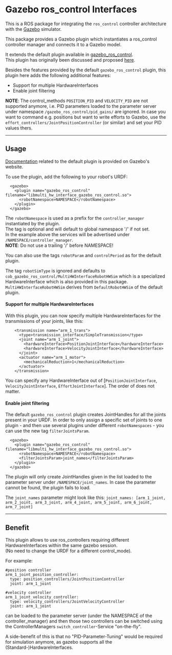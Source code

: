 # Gazebo ros_control Interfaces

This is a ROS package for integrating the `ros_control` controller architecture
with the [Gazebo](http://gazebosim.org/) simulator. 

This package provides a Gazebo plugin which instantiates a ros_control
controller manager and connects it to a Gazebo model.

It extends the default plugin available in [gazebo_ros_control](https://github.com/ros-simulation/gazebo_ros_pkgs/tree/indigo-devel/gazebo_ros_control).  
This plugin has originally been discussed and proposed [here](https://github.com/ros-simulation/gazebo_ros_pkgs/pull/256).

Besides the features provided by the default ```gazebo_ros_control``` plugin, this plugin here adds the following additional features:
 - Support for multiple HardwareInterfaces
 - Enable joint filtering

__NOTE__: The control\_methods ```POSITION_PID``` and ```VELOCITY_PID``` are not supported anymore, i.e. PID parameters loaded to the parameter server under namespace ```/gazebo_ros_control/pid_gains/``` are ignored. In case you want to command e.g. positions but want to write efforts to Gazebo, use the ```effort_controllers/JointPositionController``` (or similar) and set your PID values thers. 

--- 
 
## Usage

[Documentation](http://gazebosim.org/tutorials?tut=ros_control&cat=connect_ros) related to the default plugin is provided on Gazebo's website.

To use the plugin, add the following to your robot's URDF:

```
  <gazebo>
    <plugin name="gazebo_ros_control" filename="libmulti_hw_interface_gazebo_ros_control.so">
      <robotNamespace>NAMESPACE</robotNamespace>
    </plugin>
  </gazebo>
```

The ```robotNamespace``` is used as a prefix for the ```controller_manager``` instantiated by the plugin.  
The tag is optional and will default to global namespace '/' if not set.  
In the example above the services will be advertised under ```/NAMESPACE/controller_manager```.  
__NOTE__: Do not use a trailing '/' before NAMESPACE!

You can also use the tags ```robotParam``` and ```controlPeriod``` as for the default plugin.

The tag ```robotSimType``` is ignored and defaults to ```cob_gazebo_ros_control/MultiHWInterfaceRobotHWSim``` which is a specialized HardwareInterface which is also provided in this package. ```MultiHWInterfaceRobotHWSim``` derives from ```DefaultRobotHWSim``` of the default plugin.  

#### Support for multiple HardwareInterfaces

With this plugin, you can now specify multiple HardwareInterfaces for the transmissions of your joints, like this:  
```
    <transmission name="arm_1_trans">
      <type>transmission_interface/SimpleTransmission</type>
      <joint name="arm_1_joint">
        <hardwareInterface>PositionJointInterface</hardwareInterface>
        <hardwareInterface>VelocityJointInterface</hardwareInterface>
      </joint>
      <actuator name="arm_1_motor">
        <mechanicalReduction>1</mechanicalReduction>
      </actuator>
    </transmission>
```
You can specify any HardwareInterface out of [```PositionJointInterface```, ```VelocityJointInterface```, ```EffortJointInterface```]. The order of does not matter.  

#### Enable joint filtering

The default ```gazebo_ros_control``` plugin creates JointHandles for all the joints present in your URDF. In order to only assign a specific set of joints to one plugin - and then use several plugins under different ```robotNamespaces``` - you can use the new tag ```filterJointsParam```.

```
  <gazebo>
    <plugin name="gazebo_ros_control" filename="libmulti_hw_interface_gazebo_ros_control.so">
      <robotNamespace>NAMESPACE</robotNamespace>
      <filterJointsParam>joint_names</filterJointsParam>
    </plugin>
  </gazebo>
```

The plugin will only create JointHandles given in the list loaded to the parameter server under ```/NAMESPACE/joint_names```. In case the parameter cannot be found, the plugin fails to load.

The ```joint_names``` parameter might look like this:
```joint_names: [arm_1_joint, arm_2_joint, arm_3_joint, arm_4_joint, arm_5_joint, arm_6_joint, arm_7_joint]```



--- 
 
## Benefit

This plugin allows to use ros\_controllers requiring different HardwareInterfaces within the same gazebo session.  
(No need to change the URDF for a different control_mode).

For example:
```
#position controller
arm_1_joint_position_controller:
  type: position_controllers/JointPositionController
  joint: arm_1_joint

#velocity controller
arm_1_joint_velocity_controller:
  type: velocity_controllers/JointVelocityController
  joint: arm_1_joint
```

can be loaded to the parameter server (under the NAMESPACE of the controller\_manager) and then those two controllers can be switched using the ControllerManagers ```switch_controller```-Service "on-the-fly".

A side-benefit of this is that no "PID-Parameter-Tuning" would be required for simulation anymore, as gazebo supports all the (Standard-)HardwareInterfaces. 
